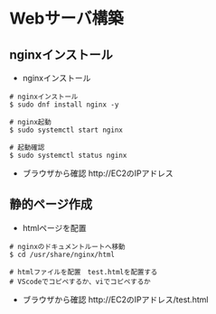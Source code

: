 # Webサーバ構築
## nginxインストール
* nginxインストール
~~~
# nginxインストール
$ sudo dnf install nginx -y

# nginx起動
$ sudo systemctl start nginx

# 起動確認
$ sudo systemctl status nginx
~~~

* ブラウザから確認
http://EC2のIPアドレス

## 静的ページ作成
* htmlページを配置
~~~
# nginxのドキュメントルートへ移動
$ cd /usr/share/nginx/html

# htmlファイルを配置　test.htmlを配置する
# VScodeでコピペするか、viでコピペするか
~~~
* ブラウザから確認
http://EC2のIPアドレス/test.html

